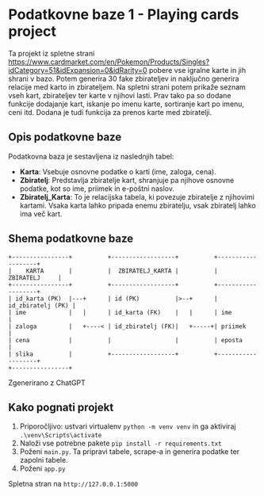 # Podatkovne baze 1 - Playing cards project

Ta projekt iz spletne strani https://www.cardmarket.com/en/Pokemon/Products/Singles?idCategory=51&idExpansion=0&idRarity=0 pobere vse igralne karte in jih shrani v bazo. Potem generira 30 fake zbirateljev in naključno generira relacije med karto in zbirateljem.
Na spletni strani potem prikaže seznam vseh kart, zbirateljev ter karte v njihovi lasti. Prav tako pa so dodane funkcije dodajanje kart, iskanje po imenu karte, sortiranje kart po imenu, ceni itd. Dodana je tudi funkcija za prenos karte med zbiratelji.

## Opis podatkovne baze
Podatkovna baza je sestavljena iz naslednjih tabel:
- **Karta**: Vsebuje osnovne podatke o karti (ime, zaloga, cena).
- **Zbiratelj**: Predstavlja zbiratelje kart, shranjuje pa njihove osnovne podatke, kot so ime, priimek in e-poštni naslov.
- **Zbiratelj_Karta**: To je relacijska tabela, ki povezuje zbiratelje z njihovimi kartami. Vsaka karta lahko pripada enemu zbiratelju, vsak zbiratelj lahko ima več kart.

## Shema podatkovne baze

```plaintext
+----------------+          +------------------+          +-------------------+
|    KARTA       |          |  ZBIRATELJ_KARTA |          |     ZBIRATELJ     |
+----------------+          +------------------+          +-------------------+
| id_karta (PK)  |---+      | id (PK)          |>--+      | id_zbiratelj (PK) |
| ime            |   |      | id_karta (FK)    |   |      | ime               |
| zaloga         |   +----< | id_zbiratelj (FK)|   +-----+| priimek           |
| cena           |          |                  |          | eposta            |
| slika          |          +------------------+          +-------------------+
+----------------+
```
Zgenerirano z ChatGPT

## Kako pognati projekt

1. Priporočljivo: ustvari virtualenv `python -m venv venv` in ga aktiviraj `.\venv\Scripts\activate`
2. Naloži vse potrebne pakete `pip install -r requirements.txt`
3. Poženi `main.py`. Ta pripravi tabele, scrape-a in generira podatke ter zapolni tabele.
4. Poženi `app.py`

Spletna stran na `http://127.0.0.1:5000`

